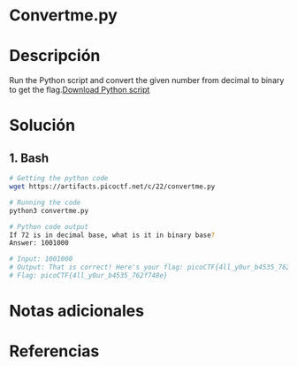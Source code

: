 # Convertme.py

# Descripción 
Run the Python script and convert the given number from decimal to binary to get the flag.[Download Python script](https://artifacts.picoctf.net/c/22/convertme.py)
# Solución 
## 1. Bash

``` bash
# Getting the python code
wget https://artifacts.picoctf.net/c/22/convertme.py

# Running the code
python3 convertme.py

# Python code output
If 72 is in decimal base, what is it in binary base?
Answer: 1001000

# Input: 1001000
# Output: That is correct! Here's your flag: picoCTF{4ll_y0ur_b4535_762f748e}
# Flag: picoCTF{4ll_y0ur_b4535_762f748e}
```

# Notas adicionales 

# Referencias 
